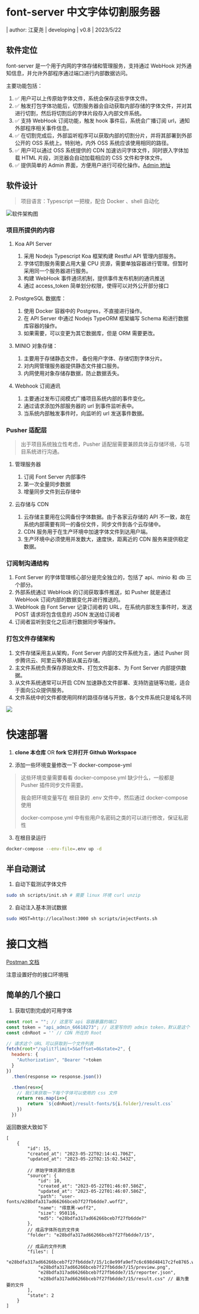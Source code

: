# font-server 中文字体切割服务器

| author: 江夏尧 | developing | v0.8 | 2023/5/22

## 软件定位

font-server 是一个用于内网的字体存储和管理服务，支持通过 WebHook 对外通知信息，并允许外部程序通过端口进行内部数据访问。

主要功能包括：

1. ✅ 用户可以上传原始字体文件，系统会保存这些字体文件。
2. ✅ 触发打包字体功能后，切割服务器会自动获取内部存储的字体文件，并对其进行切割，然后将切割后的字体片段存入内部文件系统。
3. ✅ 支持 WebHook 订阅功能，触发 hook 事件后，系统会广播订阅 url，通知外部程序相关事件信息。
4. ✅ 在切割完成后，外部监听程序可以获取内部的切割分片，并将其部署到外部公开的 OSS 系统上。特别地，内外 OSS 系统应该使用相同的路径。
5. ✅ 用户可以通过 OSS 系统提供的 CDN 加速访问字体文件，同时嵌入字体加载 HTML 片段，浏览器会自动加载相应的 CSS 文件和字体文件。
6. ✅ 提供简单的 Admin 界面，方便用户进行可视化操作。[Admin 地址](https://font-server.netlify.app)

## 软件设计

> 项目语言：Typescript 一把梭，配合 Docker 、shell 自动化

![软件架构图](./assets/arch.png)

### 项目所提供的内容

1. Koa API Server

    1. 采用 Nodejs Typescript Koa 框架构建 Restful API 管理内部服务。
    2. 字体切割服务需要占用大量 CPU 资源，需要单独容器进行管理。但暂时采用同一个服务器进行服务。
    3. 构建 WebHook 事件通讯机制，提供事件发布机制的通讯推送
    4. 通过 access_token 简单划分权限，使得可以对外公开部分接口

2. PostgreSQL 数据库：

    1. 使用 Docker 容器中的 Postgres，不直接进行操作。
    2. 在 API Server 中通过 Nodejs TypeORM 框架编写 Schema 和进行数据库容器的操作。
    3. 如果需要，可以变更为其它数据库，但是 ORM 需要更改。

3. MINIO 对象存储：

    1. 主要用于存储静态文件， 备份用户字体、存储切割字体分片。
    2. 对内网管理服务器提供静态文件接口服务。
    3. 内网使用对象存储存数据，防止数据丢失。

4. Webhook 订阅通讯

    1. 主要通过发布订阅模式广播项目系统内部的事件变化。
    2. 通过请求添加外部服务器的 url 到事件监听表中。
    3. 当系统内部触发事件时，向监听的 url 发送事件数据。

### Pusher 适配层

> 出于项目系统独立性考虑，Pusher 适配层需要兼顾具体云存储环境，与项目系统进行沟通。

1. 管理服务器

    1. 订阅 Font Server 内部事件
    2. 第一次全量同步数据
    3. 增量同步文件到云存储中

2. 云存储与 CDN

    1. 云存储主要用在公网备份字体数据。由于各家云存储的 API 不一致，故在系统内部需要有同一的备份文件，同步文件到各个云存储中。
    2. CDN 服务用于在生产环境中加速字体文件到达用户端。
    3. 生产环境中必须使用并发数大，速度快，距离近的 CDN 服务来提供稳定数据。

### 订阅制沟通结构

1. Font Server 的字体管理核心部分是完全独立的，包括了 api、minio 和 db 三个部分。
2. 外部系统通过 WebHook 的订阅获取事件推送，如 Pusher 就是通过 WebHook 订阅内部的数据变化并进行推送的。
3. WebHook 由 Font Server 记录订阅者的 URL，在系统内部发生事件时，发送 POST 请求将包含信息的 JSON 发送给订阅者
4. 订阅者监听到变化之后进行数据同步等操作。

### 打包文件存储架构

1. 文件存储采用主从架构，Font Server 内部的文件系统为主，通过 Pusher 同步腾讯云、阿里云等外部从属云存储。
2. 主文件系统负责保存原始文件、打包文件副本、为 Font Server 内部提供数据。
3. 从文件系统通常可以开启 CDN 加速静态文件部署、支持防盗链等功能，适合于面向公众提供服务。
4. 文件系统中的文件都使用同样的路径存储与开放，各个文件系统只是域名不同

![](./assets/File_Path.png)

# 快速部署

1. **clone 本仓库** OR **fork 它并打开 Github Workspace**

2. 添加一些环境变量修改一下 docker-compose-yml

> 这些环境变量需要看看 docker-compose.yml 缺少什么，一般都是 Pusher 插件同步文件需要。
>
> 我会把环境变量写在 根目录的 .env 文件中，然后通过 docker-compose 使用
>
> docker-compose.yml 中有些用户名密码之类的可以进行修改，保证私密性

3. 在根目录运行

```sh
docker-compose --env-file=.env up -d
```

## 半自动测试

1. 自动下载测试字体文件

```bash
sudo sh scripts/init.sh # 需要 linux 环境 curl unzip
```

2. 自动注入基本测试数据

```sh
sudo HOST=http://localhost:3000 sh scripts/injectFonts.sh
```

# 接口文档

[Postman 文档](https://www.postman.com/konghayao/workspace/font-server/collection/18433126-4b25b13a-6c0e-40a4-9dec-ccf655d1660c?action=share&creator=18433126)

注意设置好你的接口环境哦

## 简单的几个接口

1. 获取切割完成的可用字体

```js
const root = ""; // 这里写 api 容器暴露的端口
const token = "api_admin_66618273"; // 这里写你的 admin token，默认是这个 token
const cdnRoot = '' // CDN 所在的 Root

// 请求这个 URL 可以获取到一个文件列表
fetch(root+"/split?limit=5&offset=0&state=2", {
  headers: {
    "Authorization", "Bearer "+token
  }
})
  .then(response => response.json())

  .then(res=>{
    // 我们来获取一下每个字体可以使用的 css 文件
    return res.map(i=>{
        return `${cdnRoot}/result-fonts/${i.folder}/result.css`
    })
  })
```

返回数据大致如下

```jsonc
[
    {
        "id": 15,
        "created_at": "2023-05-22T02:14:41.706Z",
        "updated_at": "2023-05-22T02:15:02.543Z",

        // 原始字体资源的信息
        "source": {
            "id": 10,
            "created_at": "2023-05-22T01:46:07.586Z",
            "updated_at": "2023-05-22T01:46:07.586Z",
            "path": "user-fonts/e28bdfa317ad66266bceb7f27fb6dde7.woff2",
            "name": "得意黑-woff2",
            "size": 950116,
            "md5": "e28bdfa317ad66266bceb7f27fb6dde7"
        },
        // 成品字体所在的文件夹
        "folder": "e28bdfa317ad66266bceb7f27fb6dde7/15",

        // 成品的文件列表
        "files": [
            "e28bdfa317ad66266bceb7f27fb6dde7/15/1c8e99fa9ef7c6c698d48417c2fe8765.woff2",
            "e28bdfa317ad66266bceb7f27fb6dde7/15/preview.png",
            "e28bdfa317ad66266bceb7f27fb6dde7/15/reporter.json",
            "e28bdfa317ad66266bceb7f27fb6dde7/15/result.css" // 最为重要的文件
        ],
        "state": 2
    }
]
```
